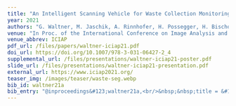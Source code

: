```yaml
---
title: "An Intelligent Scanning Vehicle for Waste Collection Monitoring"
year: 2021
authors: "G. Waltner, M. Jaschik, A. Rinnhofer, H. Possegger, H. Bischof"
venue: "In Proc. of the International Conference on Image Analysis and Processing"
venue_abbrev: ICIAP
pdf_url: /files/papers/waltner-iciap21.pdf
doi_url: https://doi.org/10.1007/978-3-031-06427-2_4
supplemental_url: /files/presentations/waltner-iciap21-poster.pdf
slide_url: /files/presentations/waltner-iciap21-presentation.pdf
external_url: https://www.iciap2021.org/
teaser_img: /images/teaser/waste-seg.webp
bib_id: waltner21a
bib_entry: "@inproceedings&#123;waltner21a,<br/>&nbsp;&nbsp;title = &#123;&#123;An Intelligent Scanning Vehicle for Waste Collection Monitoring&#125;&#125;,<br/>&nbsp;&nbsp;author = &#123;Waltner, Georg and Jaschik, Malte and Rinnhofer, Alfred and Possegger, Horst and Bischof, Horst&#125;,<br/>&nbsp;&nbsp;booktitle = &#123;Proc. of the International Conference on Image Analysis and Processing (ICIAP)&#125;,<br/>&nbsp;&nbsp;year = &#123;2021&#125;<br/>&#125;"
---
```

